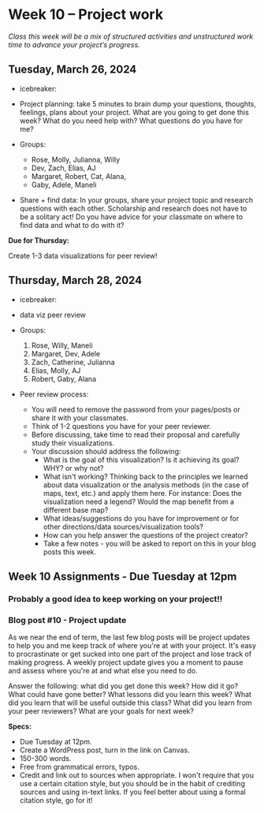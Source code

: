 # Week 10 – Project work
*Class this week will be a mix of structured activities and unstructured work time to advance your project’s progress.*

## Tuesday, March 26, 2024
* icebreaker: 
* Project planning: take 5 minutes to brain dump your questions, thoughts, feelings, plans about your project. What are you going to get done this week? What do you need help with? What questions do you have for me? 
* Groups: 
	* Rose, Molly, Julianna, Willy
	* Dev, Zach, Elias, AJ
	* Margaret, Robert, Cat, Alana, 
	* Gaby, Adele, Maneli 

* Share + find data: In your groups, share your project topic and research questions with each other. Scholarship and research does not have to be a solitary act! Do you have advice for your classmate on where to find data and what to do with it? 

**Due for Thursday:**

Create 1-3 data visualizations for peer review! 

## Thursday, March 28, 2024
* icebreaker: 
* data viz peer review 
* Groups:
	1. Rose, Willy, Maneli
	2. Margaret, Dev, Adele
	3. Zach, Catherine, Julianna
	4. Elias, Molly, AJ
	5. Robert, Gaby, Alana 

* Peer review process:
	* You will need to remove the password from your pages/posts or share it with your classmates.
	* Think of 1-2 questions you have for your peer reviewer.
	* Before discussing, take time to read their proposal and carefully study their visualizations.
	* Your discussion should address the following:
		* What is the goal of this visualization? Is it achieving its goal? WHY? or why not?
		* What isn't working? Thinking back to the principles we learned about data visualization or the analysis methods (in the case of maps, text, etc.) and apply them here. For instance: Does the visualization need a legend? Would the map benefit from a different base map?
		* What ideas/suggestions do you have for improvement or for other directions/data sources/visualization tools?
		* How can you help answer the questions of the project creator?
		* Take a few notes - you will be asked to report on this in your blog posts this week.


## Week 10 Assignments - Due Tuesday at 12pm

### Probably a good idea to keep working on your project!!

### Blog post #10 - Project update

As we near the end of term, the last few blog posts will be project updates to help you and me keep track of where you're at with your project. It's easy to procrastinate or get sucked into one part of the project and lose track of making progress. A weekly project update gives you a moment to pause and assess where you're at and what else you need to do. 

Answer the following: what did you get done this week? How did it go? What could have gone better? What lessons did you learn this week? What did you learn that will be useful outside this class? What did you learn from your peer reviewers? What are your goals for next week? 

**Specs:** 

* Due Tuesday at 12pm.
* Create a WordPress post, turn in the link on Canvas.
* 150-300 words.
* Free from grammatical errors, typos. 
* Credit and link out to sources when appropriate. I won't require that you use a certain citation style, but you should be in the habit of crediting sources and using in-text links. If you feel better about using a formal citation style, go for it! 
